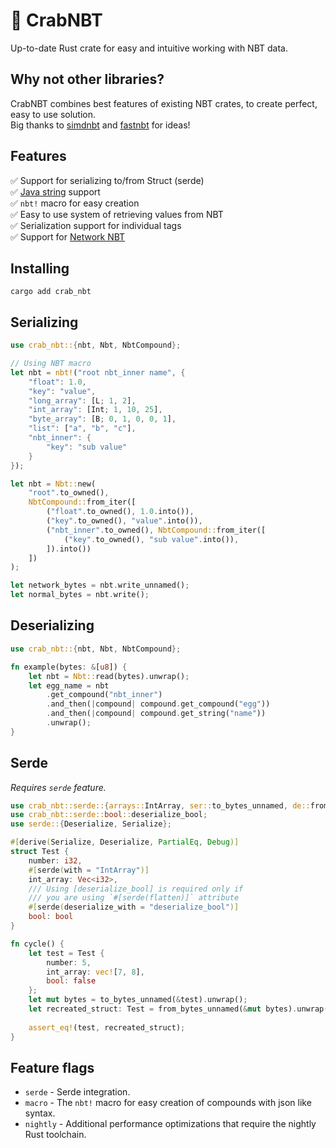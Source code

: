 # 🦀 CrabNBT
Up-to-date Rust crate for easy and intuitive working with NBT data.

## Why not other libraries?
CrabNBT combines best features of existing NBT crates, to create perfect, easy to use solution.<br>
Big thanks to [simdnbt](https://github.com/azalea-rs/simdnbt) and [fastnbt](https://github.com/owengage/fastnbt) for ideas!

## Features
✅ Support for serializing to/from Struct (serde)<br>
✅ [Java string](https://docs.oracle.com/javase/8/docs/api/java/io/DataInput.html#modified-utf-8) support <br>
✅ `nbt!` macro for easy creation <br>
✅ Easy to use system of retrieving values from NBT <br>
✅ Serialization support for individual tags <br>
✅ Support for [Network NBT](https://wiki.vg/NBT#Network_NBT_(Java_Edition))

## Installing
```shell
cargo add crab_nbt
```

## Serializing
```rust
use crab_nbt::{nbt, Nbt, NbtCompound};

// Using NBT macro
let nbt = nbt!("root nbt_inner name", {
    "float": 1.0,
    "key": "value",
    "long_array": [L; 1, 2],
    "int_array": [Int; 1, 10, 25],
    "byte_array": [B; 0, 1, 0, 0, 1],
    "list": ["a", "b", "c"],
    "nbt_inner": {
        "key": "sub value"
    }
});

let nbt = Nbt::new(
    "root".to_owned(),
    NbtCompound::from_iter([
        ("float".to_owned(), 1.0.into()),
        ("key".to_owned(), "value".into()),
        ("nbt_inner".to_owned(), NbtCompound::from_iter([
            ("key".to_owned(), "sub value".into()),
        ]).into())
    ])
);

let network_bytes = nbt.write_unnamed();
let normal_bytes = nbt.write();
```

## Deserializing

```rust
use crab_nbt::{nbt, Nbt, NbtCompound};

fn example(bytes: &[u8]) {
    let nbt = Nbt::read(bytes).unwrap();
    let egg_name = nbt
        .get_compound("nbt_inner")
        .and_then(|compound| compound.get_compound("egg"))
        .and_then(|compound| compound.get_string("name"))
        .unwrap();
}
```

## Serde
*Requires `serde` feature.*

```rust ignore
use crab_nbt::serde::{arrays::IntArray, ser::to_bytes_unnamed, de::from_bytes_unnamed};
use crab_nbt::serde::bool::deserialize_bool;
use serde::{Deserialize, Serialize};

#[derive(Serialize, Deserialize, PartialEq, Debug)]
struct Test {
    number: i32,
    #[serde(with = "IntArray")]
    int_array: Vec<i32>,
    /// Using [deserialize_bool] is required only if
    /// you are using `#[serde(flatten)]` attribute 
    #[serde(deserialize_with = "deserialize_bool")]
    bool: bool
}

fn cycle() {
    let test = Test {
        number: 5,
        int_array: vec![7, 8],
        bool: false
    };
    let mut bytes = to_bytes_unnamed(&test).unwrap();
    let recreated_struct: Test = from_bytes_unnamed(&mut bytes).unwrap();
    
    assert_eq!(test, recreated_struct);
}
```

## Feature flags
- `serde` - Serde integration.
- `macro` - The `nbt!` macro for easy creation of compounds with json like syntax.
- `nightly` - Additional performance optimizations that require the nightly Rust toolchain.
